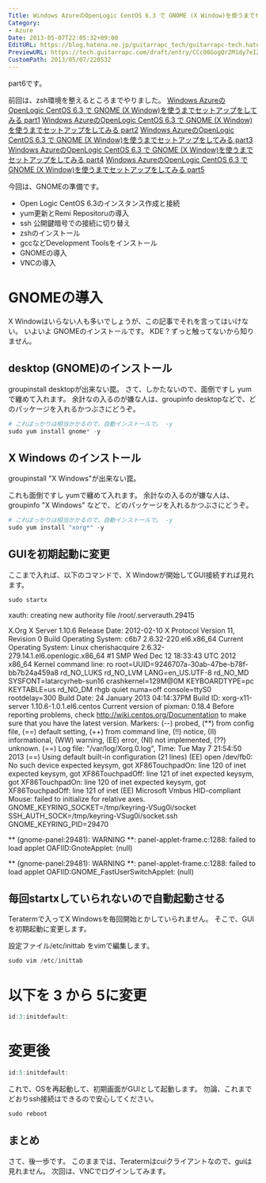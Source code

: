 ```yaml
---
Title: Windows AzureのOpenLogic CentOS 6.3 で GNOME (X Window)を使うまでセットアップをしてみる part6
Category:
- Azure
Date: 2013-05-07T22:05:32+09:00
EditURL: https://blog.hatena.ne.jp/guitarrapc_tech/guitarrapc-tech.hatenablog.com/atom/entry/6802418398340707000
PreviewURL: https://tech.guitarrapc.com/draft/entry/CCc06GogQr2M1dy7eIZ_LdQUzL0
CustomPath: 2013/05/07/220532
---
```


<!--
Date: 2013-05-07T22:05:32+09:00
URL: https://tech.guitarrapc.com/entry/2013/05/07/220532
-->

part6です。

前回は、zsh環境を整えるところまでやりました。
[Windows AzureのOpenLogic CentOS 6.3 で GNOME (X Window)を使うまでセットアップをしてみる part1](http://guitarrapc.wordpress.com/2013/05/06/windows-azure%e3%81%aeopenlogic-centos-6-3-%e3%81%a7-gnome-x-window%e3%82%92%e4%bd%bf%e3%81%86%e3%81%be%e3%81%a7%e3%82%bb%e3%83%83%e3%83%88%e3%82%a2%e3%83%83%e3%83%97%e3%82%92%e3%81%97%e3%81%a6/)
[Windows AzureのOpenLogic CentOS 6.3 で GNOME (X Window)を使うまでセットアップをしてみる part2](http://guitarrapc.wordpress.com/2013/05/06/windows-azure%e3%81%aeopenlogic-centos-6-3-%e3%81%a7-gnome-x-window%e3%82%92%e4%bd%bf%e3%81%86%e3%81%be%e3%81%a7%e3%82%bb%e3%83%83%e3%83%88%e3%82%a2%e3%83%83%e3%83%97%e3%82%92%e3%81%97%e3%81%a6-2/)
[Windows AzureのOpenLogic CentOS 6.3 で GNOME (X Window)を使うまでセットアップをしてみる part3](http://guitarrapc.wordpress.com/2013/05/07/windows-azure%e3%81%aeopenlogic-centos-6-3-%e3%81%a7-gnome-x-window%e3%82%92%e4%bd%bf%e3%81%86%e3%81%be%e3%81%a7%e3%82%bb%e3%83%83%e3%83%88%e3%82%a2%e3%83%83%e3%83%97%e3%82%92%e3%81%97%e3%81%a6-3/)
[Windows AzureのOpenLogic CentOS 6.3 で GNOME (X Window)を使うまでセットアップをしてみる part4](http://guitarrapc.wordpress.com/2013/05/08/windows-azure%e3%81%aeopenlogic-centos-6-3-%e3%81%a7-gnome-x-window%e3%82%92%e4%bd%bf%e3%81%86%e3%81%be%e3%81%a7%e3%82%bb%e3%83%83%e3%83%88%e3%82%a2%e3%83%83%e3%83%97%e3%82%92%e3%81%97%e3%81%a6-5/)
[Windows AzureのOpenLogic CentOS 6.3 で GNOME (X Window)を使うまでセットアップをしてみる part5](http://guitarrapc.wordpress.com/2013/05/08/windows-azure%e3%81%aeopenlogic-centos-6-3-%e3%81%a7-gnome-x-window%e3%82%92%e4%bd%bf%e3%81%86%e3%81%be%e3%81%a7%e3%82%bb%e3%83%83%e3%83%88%e3%82%a2%e3%83%83%e3%83%97%e3%82%92%e3%81%97%e3%81%a6-6/)


今回は、GNOMEの準備です。


- Open Logic CentOS 6.3のインスタンス作成と接続
- yum更新とRemi Repositoruの導入
- ssh 公開鍵暗号での接続に切り替え
- zshのインストール
- gccなどDevelopment Toolsをインストール
- GNOMEの導入
- VNCの導入





# GNOMEの導入
X Windowはいらない人も多いでしょうが、この記事でそれを言ってはいけない。
いよいよ GNOMEのインストールです。 KDE ? ずっと触ってないから知りません。

## desktop (GNOME)のインストール
groupinstall desktopが出来ない罠。
さて、しかたないので、面倒ですし yumで纏めて入れます。
余計なの入るのが嫌な人は、groupinfo desktopなどで、どのパッケージを入れるかつぶさにどうぞ。


```ps1
# こればっかりは相当かかるので、自動インストールで。 -y
sudo yum install gnome* -y
```


## X Windows のインストール
groupinstall "X Windows"が出来ない罠。

これも面倒ですし yumで纏めて入れます。
余計なの入るのが嫌な人は、groupinfo "X Windows" などで、どのパッケージを入れるかつぶさにどうぞ。


```ps1
# こればっかりは相当かかるので、自動インストールで。 -y
sudo yum install "xorg*" -y
```


## GUIを初期起動に変更
ここまで入れば、以下のコマンドで、X Windowが開始してGUI接続すれば見れます。

```ps1
sudo startx
```


xauth:  creating new authority file /root/.serverauth.29415


X.Org X Server 1.10.6
Release Date: 2012-02-10
X Protocol Version 11, Revision 0
Build Operating System: c6b7 2.6.32-220.el6.x86_64
Current Operating System: Linux cherishacquire 2.6.32-279.14.1.el6.openlogic.x86_64 #1 SMP Wed Dec 12 18:33:43 UTC 2012 x86_64
Kernel command line: ro root=UUID=9246707a-30ab-47be-b78f-bb7b24a459a8 rd_NO_LUKS rd_NO_LVM LANG=en_US.UTF-8 rd_NO_MD SYSFONT=latarcyrheb-sun16 crashkernel=129M@0M  KEYBOARDTYPE=pc KEYTABLE=us rd_NO_DM rhgb quiet numa=off console=ttyS0 rootdelay=300
Build Date: 24 January 2013  04:14:37PM
Build ID: xorg-x11-server 1.10.6-1.0.1.el6.centos
Current version of pixman: 0.18.4
		Before reporting problems, check http://wiki.centos.org/Documentation
		to make sure that you have the latest version.
Markers: (--) probed, (**) from config file, (==) default setting,
		(++) from command line, (!!) notice, (II) informational,
		(WW) warning, (EE) error, (NI) not implemented, (??) unknown.
(==) Log file: "/var/log/Xorg.0.log", Time: Tue May  7 21:54:50 2013
(==) Using default built-in configuration (21 lines)
(EE) open /dev/fb0: No such device
expected keysym, got XF86TouchpadOn: line 120 of inet
expected keysym, got XF86TouchpadOff: line 121 of inet
expected keysym, got XF86TouchpadOn: line 120 of inet
expected keysym, got XF86TouchpadOff: line 121 of inet
(EE) Microsoft Vmbus HID-compliant Mouse: failed to initialize for relative axes.
GNOME_KEYRING_SOCKET=/tmp/keyring-VSug0i/socket
SSH_AUTH_SOCK=/tmp/keyring-VSug0i/socket.ssh
GNOME_KEYRING_PID=29470

** (gnome-panel:29481): WARNING **: panel-applet-frame.c:1288: failed to load applet OAFIID:GnoteApplet:
(null)

** (gnome-panel:29481): WARNING **: panel-applet-frame.c:1288: failed to load applet OAFIID:GNOME_FastUserSwitchApplet:
(null)


## 毎回startxしていられないので自動起動させる
Teratermで入ってX Windowsを毎回開始とかしていられません。
そこで、GUIを初期起動に変更します。

設定ファイル/etc/inittab をvimで編集します。

```ps1
sudo vim /etc/inittab
```


# 以下を 3 から 5に変更

```ps1
id:3:initdefault:
```


# 変更後

```ps1
id:5:initdefault:
```


これで、OSを再起動して、初期画面がGUIとして起動します。
勿論、これまでどおりssh接続はできるので安心してください。

```ps1
sudo reboot
```



## まとめ
さて、後一歩です。
このままでは、Teratermはcuiクライアントなので、guiは見れません。
次回は、VNCでログインしてみます。
